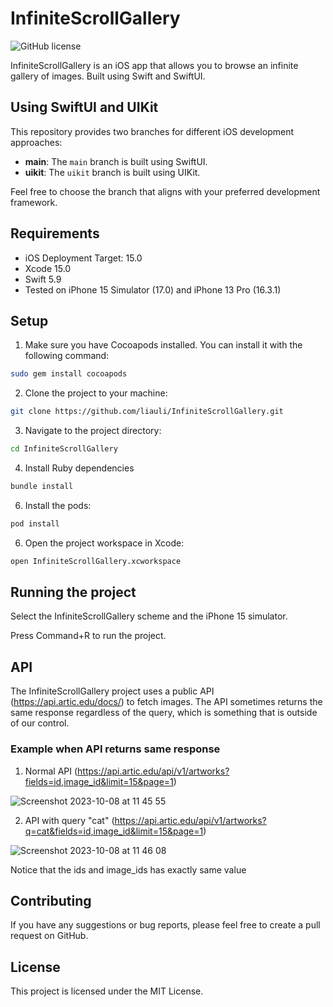 # InfiniteScrollGallery
![GitHub license](https://img.shields.io/badge/license-MIT-blue.svg)

InfiniteScrollGallery is an iOS app that allows you to browse an infinite gallery of images. Built using Swift and SwiftUI.

## Using SwiftUI and UIKit

This repository provides two branches for different iOS development approaches:

- **main**: The `main` branch is built using SwiftUI.
- **uikit**: The `uikit` branch is built using UIKit.

Feel free to choose the branch that aligns with your preferred development framework.

## Requirements

- iOS Deployment Target: 15.0
- Xcode 15.0
- Swift 5.9
- Tested on iPhone 15 Simulator (17.0) and iPhone 13 Pro (16.3.1)
  
## Setup

1. Make sure you have Cocoapods installed. You can install it with the following command:
``` bash
sudo gem install cocoapods
```

2. Clone the project to your machine:
``` bash
git clone https://github.com/liauli/InfiniteScrollGallery.git
```
3. Navigate to the project directory:
``` bash
cd InfiniteScrollGallery
```
4. Install Ruby dependencies
``` bash
bundle install
```
6. Install the pods:
``` bash
pod install
```
6. Open the project workspace in Xcode:
``` bash
open InfiniteScrollGallery.xcworkspace
```

## Running the project

Select the InfiniteScrollGallery scheme and the iPhone 15 simulator.

Press Command+R to run the project.

## API

The InfiniteScrollGallery project uses a public API (https://api.artic.edu/docs/) to fetch images. 
The API sometimes returns the same response regardless of the query, which is something that is outside of our control.

### Example when API returns same response

1. Normal API (https://api.artic.edu/api/v1/artworks?fields=id,image_id&limit=15&page=1)
   
![Screenshot 2023-10-08 at 11 45 55](https://github.com/liauli/InfiniteScrollGallery/assets/16285098/14163d56-fccd-4f18-b227-32651aab570c)

2. API with query "cat" (https://api.artic.edu/api/v1/artworks?q=cat&fields=id,image_id&limit=15&page=1)
   
![Screenshot 2023-10-08 at 11 46 08](https://github.com/liauli/InfiniteScrollGallery/assets/16285098/149f4928-3dcd-44c6-ae41-21ee6e112937)

Notice that the ids and image_ids has exactly same value

## Contributing

If you have any suggestions or bug reports, please feel free to create a pull request on GitHub.

## License

This project is licensed under the MIT License.

